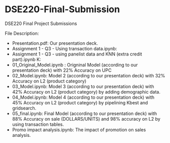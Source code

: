 # DSE220-Final-Submission
DSE220 Final Project Submissions

File Description: 
- Presentation.pdf: Our presentation deck.
- Assignment 1 - Q3 - Using transaction data.ipynb:
- Assignment 1 - Q3 - using panelist data and KNN (extra credit part).ipynb	K:
- 01_Original_Model.ipynb : Origninal Model (according to our presentation deck) with 22% Accuracy on UPC
- 02_Model.ipynb: Model 2 (according to our presentation deck) with 32% Accuracy on L2 (product category)
- 03_Model.ipynb: Model 3 (according to our presentation deck) with 42% Accuracy on L2 (product category) by adding demographic data.
- 04_Model.ipynb: Model 4 (according to our presentation deck) with 45% Accuracy on L2 (product category) by pipelining Kbest and gridsearch.
- 05_final.ipynb: Final Model (according to our presentation deck) with 88% Accuracy on sale (DOLLARS/UNITS) and 98% accuracy on L2 by using transaction tables.
- Promo impact analysis.ipynb: The impact of promotion on sales analysis.
